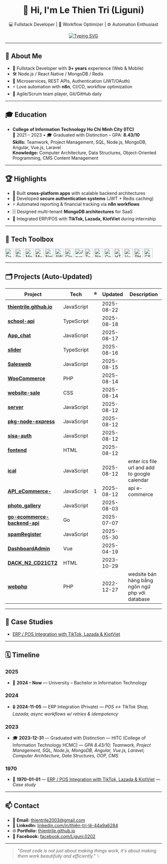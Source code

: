 <!-- Profile README (auto-updated) -->

<div align="center">

# 👋 Hi, I'm **Le Thien Tri** (Liguni)  
💻 Fullstack Developer | 🚀 Workflow Optimizer | ⚙️ Automation Enthusiast  

[![Typing SVG](https://readme-typing-svg.demolab.com?pause=1200&width=520&lines=Building+Scalable+%26+Beautiful+Apps;Node.js+%2B+React+Native+%2B+MongoDB;Turning+Ideas+Into+Impactful+Solutions)](https://git.io/typing-svg)

</div>

---

## 🧭 About Me
- 💼 Fullstack Developer with **3+ years** experience (Web & Mobile)
- 🛠 Node.js / React Native / MongoDB / Redis
- 🧩 Microservices, REST APIs, Authentication (JWT/OAuth)
- ⚡ Love automation with **n8n**, CI/CD, workflow optimization
- 🤝 Agile/Scrum team player, Git/GitHub daily

---
## 🎓 Education

- **College of Information Technology Ho Chi Minh City (ITC)**  
  📅 2021 – 2023 • 🎓 Graduated with Distinction – GPA: **8.43/10**  
  **Skills:** Teamwork, Project Management, SQL, Node.js, MongoDB, Angular, Vue.js, Laravel  
  **Knowledge:** Computer Architecture, Data Structures, Object-Oriented Programming, CMS Content Management


---

## 🏆 Highlights
- 🚀 Built **cross-platform apps** with scalable backend architectures
- 🔐 Developed **secure authentication systems** (JWT + Redis caching)
- ⚡ Automated reporting & financial tracking via **n8n workflows**
- 🗄 Designed multi-tenant **MongoDB architectures** for SaaS
- 🤝 Integrated ERP/POS with **TikTok, Lazada, KiotViet** during internship

---

## 🧰 Tech Toolbox
<!--TECH_TOOLBOX:START-->
<p>
  <img height="28" src="https://cdn.jsdelivr.net/npm/devicon@latest/icons/docker/docker-original.svg" alt="Docker" title="Docker" />
  <img height="28" src="https://cdn.jsdelivr.net/npm/devicon@latest/icons/redis/redis-original.svg" alt="Redis" title="Redis" />
  <img height="28" src="https://cdn.jsdelivr.net/npm/devicon@latest/icons/mongodb/mongodb-original.svg" alt="MongoDB" title="MongoDB" />
  <img height="28" src="https://cdn.jsdelivr.net/npm/devicon@latest/icons/mysql/mysql-original.svg" alt="MySQL" title="MySQL" />
  <img height="28" src="https://cdn.jsdelivr.net/npm/devicon@latest/icons/nginx/nginx-original.svg" alt="Nginx" title="Nginx" />
  <img height="28" src="https://cdn.jsdelivr.net/npm/devicon@latest/icons/amazonwebservices/amazonwebservices-original-wordmark.svg" alt="AWS" title="AWS" />
  <img height="28" src="https://cdn.simpleicons.org/cloudinary/3693F3" alt="Cloudinary" title="Cloudinary" />
  <img height="28" src="https://cdn.jsdelivr.net/npm/devicon@latest/icons/javascript/javascript-original.svg" alt="JavaScript" title="JavaScript" />
  <img height="28" src="https://cdn.jsdelivr.net/npm/devicon@latest/icons/typescript/typescript-original.svg" alt="TypeScript" title="TypeScript" />
  <img height="28" src="https://cdn.jsdelivr.net/npm/devicon@latest/icons/nodejs/nodejs-original.svg" alt="Node.js" title="Node.js" />
  <img height="28" src="https://cdn.jsdelivr.net/npm/devicon@latest/icons/go/go-original.svg" alt="Go" title="Go" />
  <img height="28" src="https://cdn.jsdelivr.net/npm/devicon@latest/icons/html5/html5-original.svg" alt="HTML" title="HTML" />
  <img height="28" src="https://cdn.jsdelivr.net/npm/devicon@latest/icons/vuejs/vuejs-original.svg" alt="Vue" title="Vue" />
  <img height="28" src="https://cdn.jsdelivr.net/npm/devicon@latest/icons/php/php-original.svg" alt="PHP" title="PHP" />
  <img height="28" src="https://cdn.jsdelivr.net/npm/devicon@latest/icons/css3/css3-original.svg" alt="CSS" title="CSS" />
</p>
<!--TECH_TOOLBOX:END-->

---

## 🗂️ Projects (Auto-Updated)
<!--FEATURED_PROJECTS:START-->
| Project | Tech | ⭐ | Updated | Description |
|---------|------|----|---------|-------------|
| **[thientrile.github.io](https://github.com/thientrile/thientrile.github.io)** | JavaScript |  | 2025-08-22 |  |
| **[school-api](https://github.com/thientrile/school-api)** | TypeScript |  | 2025-08-18 |  |
| **[App_chat](https://github.com/thientrile/App_chat)** | JavaScript |  | 2025-08-17 |  |
| **[slider](https://github.com/thientrile/slider)** | TypeScript |  | 2025-08-16 |  |
| **[Salesweb](https://github.com/thientrile/Salesweb)** | JavaScript |  | 2025-08-15 |  |
| **[WooCommerce](https://github.com/thientrile/WooCommerce)** | PHP |  | 2025-08-14 |  |
| **[website-sale](https://github.com/thientrile/website-sale)** | CSS |  | 2025-08-14 |  |
| **[server](https://github.com/thientrile/server)** | JavaScript |  | 2025-08-12 |  |
| **[pkg-node-express](https://github.com/thientrile/pkg-node-express)** | JavaScript |  | 2025-08-12 |  |
| **[sisa-auth](https://github.com/thientrile/sisa-auth)** | JavaScript |  | 2025-08-12 |  |
| **[fontend](https://github.com/thientrile/fontend)** | HTML |  | 2025-08-12 |  |
| **[ical](https://github.com/thientrile/ical)** | JavaScript |  | 2025-08-12 | enter ics file url and add to google calendar |
| **[API_eCommerce-](https://github.com/thientrile/API_eCommerce-)** | JavaScript | 1 | 2025-08-12 | api e-commerce  |
| **[photo_gallery](https://github.com/thientrile/photo_gallery)** | JavaScript |  | 2025-08-03 |  |
| **[go-ecommerce-backend-api](https://github.com/thientrile/go-ecommerce-backend-api)** | Go |  | 2025-07-07 |  |
| **[spamRegister](https://github.com/thientrile/spamRegister)** | JavaScript |  | 2025-05-30 |  |
| **[DashboardAdmin](https://github.com/thientrile/DashboardAdmin)** | Vue |  | 2025-04-19 |  |
| **[DACK_N2_CD21CT2](https://github.com/thientrile/DACK_N2_CD21CT2)** | HTML |  | 2023-10-29 |  |
| **[webphp](https://github.com/thientrile/webphp)** | PHP |  | 2022-12-27 | wedsite bán hàng bằng ngôn ngữ php với database |
<!--FEATURED_PROJECTS:END-->

---

## 🧪 Case Studies
<!--CASE_STUDIES:START-->
- [ERP / POS Integration with TikTok, Lazada & KiotViet](./case-studies/2023-erp-pos-tiktok-lazada-kiotviet.md)
<!--CASE_STUDIES:END-->

---

## 🗓️ Timeline
<!--TIMELINE:START-->
### 2025
- 🧩 **2024 – Now** — University – Bachelor in Information Technology

### 2024
- 🔒 **2024-11-05** — ERP Integration (Private) — _POS ↔ TikTok Shop, Lazada; async workflows w/ retries & idempotency_

### 2023
- 🎓 **2023-12-31** — Graduated with Distinction — HITC (College of Information Technology HCMC) — _GPA 8.43/10; Teamwork, Project Management, SQL, Node.js, MongoDB, Angular, Vue.js, Laravel; Computer Architecture, Data Structures, OOP, CMS_

### 1970
- 📄 **1970-01-01** — [ERP / POS Integration with TikTok, Lazada & KiotViet](./case-studies/2023-erp-pos-tiktok-lazada-kiotviet.md) — _Case study_
<!--TIMELINE:END-->

---

## 📫 Contact
- 📧 **Email:** thientrile2003@gmail.com
- 💼 **LinkedIn:** [linkedin.com/in/thiên-trí-lê-44a9a6284](https://www.linkedin.com/in/thiên-trí-lê-44a9a6284/)
- 🌐 **Portfolio:** [thientrile.github.io](https://github.com/thientrile/thientrile.github.io)
- 📱 **Facebook:** [facebook.com/Liguni.0202](https://www.facebook.com/Liguni.0202)

---

> *"Great code is not just about making things work, it's about making them work beautifully and efficiently."* ✨
